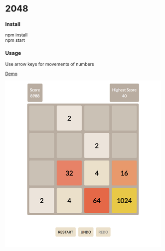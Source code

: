 # 2048

### Install
npm install  
npm start

### Usage
Use arrow keys for movements of numbers

[Demo](https://maheshramaiah.github.io/2048/)

<img src="./src/assets/reference.png" width="500">
